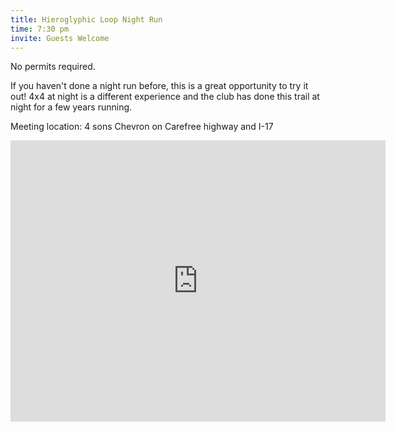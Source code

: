 ```yaml
---
title: Hieroglyphic Loop Night Run
time: 7:30 pm
invite: Guests Welcome
---
```


No permits required.

If you haven't done a night run before, this is a great opportunity to try it
out! 4x4 at night is a different experience and the club has done this trail
at night for a few years running.

Meeting location: 4 sons Chevron on Carefree highway and I-17

<iframe src="https://www.google.com/maps/embed?pb=!1m18!1m12!1m3!1d2088.633233622279!2d-112.1293405398535!3d33.79945356699698!2m3!1f0!2f0!3f0!3m2!1i1024!2i768!4f13.1!3m3!1m2!1s0x872b63c30eb793e1%3A0x1ac01cf7f78dcb43!2s4%20Sons%20Food%20Stores!5e0!3m2!1sen!2sus!4v1735857863074!5m2!1sen!2sus" width="600" height="450" style="border:0;" allowfullscreen="" loading="lazy" referrerpolicy="no-referrer-when-downgrade"></iframe>
